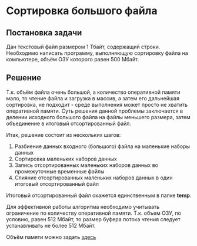 # Сортировка большого файла

## Постановка задачи

Дан текстовый файл размером 1 Тбайт, содержащий строки. Необходимо написать программу, выполняющую сортировку файла на компьютере, объём ОЗУ которого равен 500 Мбайт.

## Решение

Т.к. объём файла очень большой, а количество оперативной памяти мало, то чтение файла и загрузка в массив, а затем его дальнейшая сортировка, не подходит - среде выполнения может просто не хватить оперативной памяти. Суть решения данной проблемы заключается в делении исходного большого файла на файлы меньшего размера, затем объединение в итоговый отсортированный файл.

Итак, решение состоит из нескольких шагов:

1. Разбиение данных входного (большого) файла на маленькие наборы данных
2. Сортировка маленьких наборов данных
3. Запись отсортированных маленьких наборов данных во промежуточные временные файлы
4. Слияние отсортированных маленьких наборов данных в один итоговый отсортированный файл

Итоговый отсортированный файл окажется единственным в папке **temp**.

Для эффективной работы алгоритма необходимо учитывать ограничение по количеству оперативной памяти. Т.к. объем ОЗУ, по условию, равен 512 Мбайт, то размер буфера потока чтения следует устанавливать не более 512 Мбайт.

Объём памяти можно задать [здесь](https://github.com/Pro100CaHya/sort-big-txt-file/blob/master/lib.js#L14)